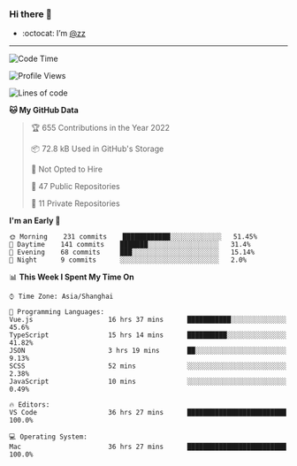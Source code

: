 ### Hi there 👋

- :octocat: I’m [@zz](https://github.com/holazz)

---

<!--START_SECTION:waka-->
![Code Time](http://img.shields.io/badge/Code%20Time-0%20secs-blue)

![Profile Views](http://img.shields.io/badge/Profile%20Views-11-blue)

![Lines of code](https://img.shields.io/badge/From%20Hello%20World%20I%27ve%20Written-736%20Thousand%20lines%20of%20code-blue)

**🐱 My GitHub Data** 

> 🏆 655 Contributions in the Year 2022
 > 
> 📦 72.8 kB Used in GitHub's Storage 
 > 
> 🚫 Not Opted to Hire
 > 
> 📜 47 Public Repositories 
 > 
> 🔑 11 Private Repositories  
 > 
**I'm an Early 🐤** 

```text
🌞 Morning    231 commits    ████████████░░░░░░░░░░░░░   51.45% 
🌆 Daytime    141 commits    ███████░░░░░░░░░░░░░░░░░░   31.4% 
🌃 Evening    68 commits     ███░░░░░░░░░░░░░░░░░░░░░░   15.14% 
🌙 Night      9 commits      ░░░░░░░░░░░░░░░░░░░░░░░░░   2.0%

```


📊 **This Week I Spent My Time On** 

```text
⌚︎ Time Zone: Asia/Shanghai

💬 Programming Languages: 
Vue.js                   16 hrs 37 mins      ███████████░░░░░░░░░░░░░░   45.6% 
TypeScript               15 hrs 14 mins      ██████████░░░░░░░░░░░░░░░   41.82% 
JSON                     3 hrs 19 mins       ██░░░░░░░░░░░░░░░░░░░░░░░   9.13% 
SCSS                     52 mins             ░░░░░░░░░░░░░░░░░░░░░░░░░   2.38% 
JavaScript               10 mins             ░░░░░░░░░░░░░░░░░░░░░░░░░   0.49%

🔥 Editors: 
VS Code                  36 hrs 27 mins      █████████████████████████   100.0%

💻 Operating System: 
Mac                      36 hrs 27 mins      █████████████████████████   100.0%

```


<!--END_SECTION:waka-->
